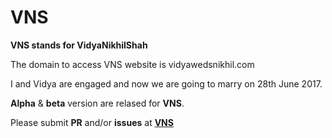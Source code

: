 # VNS

**VNS stands for VidyaNikhilShah**

The domain to access VNS website is vidyawedsnikhil.com

I and Vidya are engaged and now we are going to marry on 28th June 2017.

**Alpha** & **beta** version are relased for **VNS**.

Please submit **PR** and/or **issues** at **[VNS](https://github.com/micronyks/VidyaNikhilShah)**
